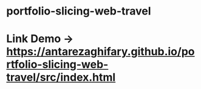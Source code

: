 # portfolio-slicing-web-travel

# Link Demo -> https://antarezaghifary.github.io/portfolio-slicing-web-travel/src/index.html 
